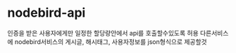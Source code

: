 # nodebird-api
인증을 받은 사용자에게만 일정한 할당량안에서 api를 호출할수있도록 허용
다른서비스에 nodebird서비스의 게시글, 해시태그, 사용자정보를 json형식으로 제공할것